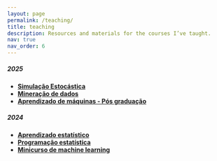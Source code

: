 ```yaml
---
layout: page
permalink: /teaching/
title: teaching
description: Resources and materials for the courses I’ve taught.
nav: true
nav_order: 6
---
```


##### 2025

- **[Simulação Estocástica](/teaching/2025-2-simulacao)**  
- **[Mineração de dados](/teaching/2025-1-mineracao)**  
- **[Aprendizado de máquinas - Pós graduação](/teaching/2025-1-aprendizado)**  

##### 2024

- **[Aprendizado estatístico](/teaching/2024-2-aprendizado_estatistico)**  
- **[Programação estatística](/teaching/2024-2-programacao_estatistica)**  
- **[Minicurso de machine learning](/teaching/2024-2-mini_ml)**  
